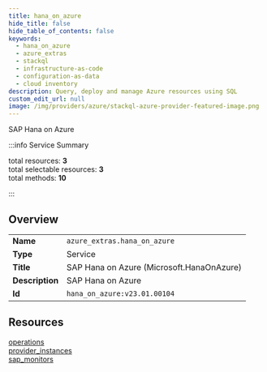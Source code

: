 ```yaml
---
title: hana_on_azure
hide_title: false
hide_table_of_contents: false
keywords:
  - hana_on_azure
  - azure_extras
  - stackql
  - infrastructure-as-code
  - configuration-as-data
  - cloud inventory
description: Query, deploy and manage Azure resources using SQL
custom_edit_url: null
image: /img/providers/azure/stackql-azure-provider-featured-image.png
---
```

SAP Hana on Azure  
    
:::info Service Summary

<div class="row">
<div class="providerDocColumn">
<span>total resources:&nbsp;<b>3</b></span><br />
<span>total selectable resources:&nbsp;<b>3</b></span><br />
<span>total methods:&nbsp;<b>10</b></span><br />
</div>
</div>

:::

## Overview
<table><tbody>
<tr><td><b>Name</b></td><td><code>azure_extras.hana_on_azure</code></td></tr>
<tr><td><b>Type</b></td><td>Service</td></tr>
<tr><td><b>Title</b></td><td>SAP Hana on Azure (Microsoft.HanaOnAzure)</td></tr>
<tr><td><b>Description</b></td><td>SAP Hana on Azure</td></tr>
<tr><td><b>Id</b></td><td><code>hana_on_azure:v23.01.00104</code></td></tr>
</tbody></table>

## Resources
<div class="row">
<div class="providerDocColumn">
<a href="/providers/azure_extras/hana_on_azure/operations/">operations</a><br />
<a href="/providers/azure_extras/hana_on_azure/provider_instances/">provider_instances</a><br />
</div>
<div class="providerDocColumn">
<a href="/providers/azure_extras/hana_on_azure/sap_monitors/">sap_monitors</a><br />
</div>
</div>
